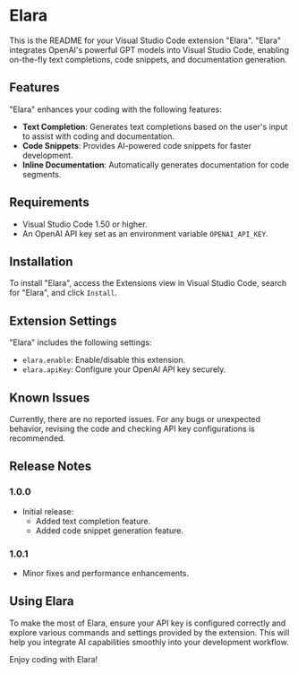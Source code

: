 # Elara

This is the README for your Visual Studio Code extension "Elara". "Elara" integrates OpenAI's powerful GPT models into Visual Studio Code, enabling on-the-fly text completions, code snippets, and documentation generation.

## Features

"Elara" enhances your coding with the following features:

- **Text Completion**: Generates text completions based on the user's input to assist with coding and documentation.
- **Code Snippets**: Provides AI-powered code snippets for faster development.
- **Inline Documentation**: Automatically generates documentation for code segments.

## Requirements

- Visual Studio Code 1.50 or higher.
- An OpenAI API key set as an environment variable `OPENAI_API_KEY`.

## Installation

To install "Elara", access the Extensions view in Visual Studio Code, search for "Elara", and click `Install`.

## Extension Settings

"Elara" includes the following settings:

- `elara.enable`: Enable/disable this extension.
- `elara.apiKey`: Configure your OpenAI API key securely.

## Known Issues

Currently, there are no reported issues. For any bugs or unexpected behavior, revising the code and checking API key configurations is recommended.

## Release Notes

### 1.0.0

- Initial release:
  - Added text completion feature.
  - Added code snippet generation feature.

### 1.0.1

- Minor fixes and performance enhancements.

## Using Elara

To make the most of Elara, ensure your API key is configured correctly and explore various commands and settings provided by the extension. This will help you integrate AI capabilities smoothly into your development workflow.

Enjoy coding with Elara!
